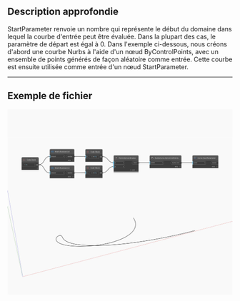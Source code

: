 ## Description approfondie
StartParameter renvoie un nombre qui représente le début du domaine dans lequel la courbe d'entrée peut être évaluée. Dans la plupart des cas, le paramètre de départ est égal à 0. Dans l'exemple ci-dessous, nous créons d'abord une courbe Nurbs à l'aide d'un nœud ByControlPoints, avec un ensemble de points générés de façon aléatoire comme entrée. Cette courbe est ensuite utilisée comme entrée d'un nœud StartParameter.
___
## Exemple de fichier

![StartParameter](./Autodesk.DesignScript.Geometry.Curve.StartParameter_img.jpg)

